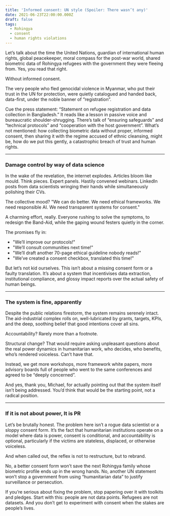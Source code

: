 ```yaml
---
title: 'Informed consent: UN style (Spoiler: There wasn’t any)'
date: 2021-06-23T22:00:00.000Z
draft: false
tags:
  - Rohingya
  - consent
  - human rights violations
---
```


Let’s talk about the time the United Nations, guardian of international human rights, global peacekeeper, moral compass for the post-war world, shared biometric data of Rohingya refugees with the government they were fleeing from. Yes, you read that right.

Without informed consent.

The very people who fled genocidal violence in Myanmar, who put their trust in the UN for protection, were quietly catalogued and handed back, data-first, under the noble banner of “registration”.

Cue the press statement: “Statement on refugee registration and data collection in Bangladesh.” It reads like a lesson in passive voice and bureaucratic shoulder-shrugging. There’s talk of “ensuring safeguards” and “technical protocols” and “cooperation with the host government”. What’s not mentioned: how collecting biometric data without proper, informed consent, then sharing it with the regime accused of ethnic cleansing, might be, how do we put this gently, a catastrophic breach of trust and human rights.

***

### Damage control by way of data science

In the wake of the revelation, the internet explodes. Articles bloom like mould. Think pieces. Expert panels. Hastily convened webinars. LinkedIn posts from data scientists wringing their hands while simultaneously polishing their CVs.

The collective mood? "We can do better. We need ethical frameworks. We need responsible AI. We need transparent systems for consent."

A charming effort, really. Everyone rushing to solve the symptoms, to redesign the Band-Aid, while the gaping wound festers quietly in the corner.

The promises fly in:

* "We’ll improve our protocols!" 
* "We’ll consult communities next time!" 
* "We’ll draft another 70-page ethical guideline nobody reads!" 
* "We’ve created a consent checkbox, translated this time!" 

But let’s not kid ourselves. This isn’t about a missing consent form or a faulty translation. It’s about a system that incentivises data extraction, institutional compliance, and glossy impact reports over the actual safety of human beings.

***

### The system is fine, apparently

Despite the public relations firestorm, the system remains serenely intact. The aid-industrial complex rolls on, well-lubricated by grants, targets, KPIs, and the deep, soothing belief that good intentions cover all sins.

Accountability? Rarely more than a footnote.

Structural change? That would require asking unpleasant questions about the real power dynamics in humanitarian work, who decides, who benefits, who’s rendered voiceless. Can’t have that.

Instead, we get more workshops, more framework white papers, more advisory boards full of people who went to the same conferences and agreed to be “deeply concerned”.

And yes, thank you, Michael, for actually pointing out that the system itself isn’t being addressed. You’d think that would be the starting point, not a radical position.

***

### If it is not about power, It is PR

Let’s be brutally honest. The problem here isn’t a rogue data scientist or a sloppy consent form. It’s the fact that humanitarian institutions operate on a model where data is power, consent is conditional, and accountability is optional, particularly if the victims are stateless, displaced, or otherwise voiceless.

And when called out, the reflex is not to restructure, but to rebrand.

No, a better consent form won’t save the next Rohingya family whose biometric profile ends up in the wrong hands. No, another UN statement won’t stop a government from using “humanitarian data” to justify surveillance or persecution.

If you’re serious about fixing the problem, stop papering over it with toolkits and pledges. Start with this: people are not data points. Refugees are not datasets. And you don’t get to experiment with consent when the stakes are people’s lives.
